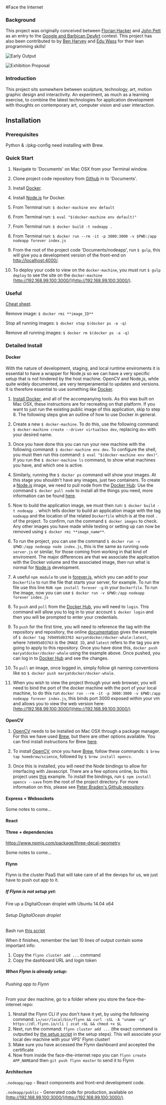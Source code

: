 #Face the Internet

### Background

This project was originally conceived between [Florian Hacker](http://cargocollective.com/florianhacker) and [John Pett](http://johnpett.com) as an entry to the [Google and Barbican DevArt](https://devart.withgoogle.com/) contest. This project has also been contributed to by [Ben Harvey](https://github.com/gomako) and [Edu Wass](https://github.com/eduwass) for their lean programming skills!

![Early Output](https://github.com/JohnPett/Face-the-Internet/docs/head-shot.png)

![Exhibition Proposal](https://github.com/JohnPett/Face-the-Internet/docs/exhibition.png)

### Introduction

This project sits somewhere between sculpture, technology, art, motion graphic design and interactivity. An experiment, as much as a learning exercise, to combine the latest technologies for application development with thoughts on contemporary art, computer vision and user interaction.

## Installation

### Prerequisites
Python & :/pkg-config need installing with Brew.

### Quick Start

1. Navigate to 'Documents' on Mac OSX from your Terminal window.

2. Clone project code repository from [Github](https://github.com/JohnPett/Face-the-Internet) in to 'Documents'.

3. Install [Docker](http://docs.docker.com/engine/installation/mac/).

4. Install [Node.js](https://hub.docker.com/_/node/) for Docker.

5. From Terminal run: `$ docker-machine env default`
 
6. From Terminal run: `$ eval "$(docker-machine env default)"`

7. From Terminal run: `$ docker build -t nodeapp .`

8. From Terminal run: `$ docker run --rm -it -p 3000:3000 -v $PWD:/app nodeapp forever index.js`

9. From the root of the project code 'Documents/nodeapp', run `$ gulp`, this will give you a development version of the front-end on [http://localhost:4000/](http://localhost:4000/).

10. To deploy your code to view on the `docker-machine`, you must run `$ gulp deploy`  to see the site on the `docker-machine` [http://192.168.99.100:3000/](http://192.168.99.100:3000/).

### Useful

[Cheat sheet](https://github.com/wsargent/docker-cheat-sheet).

Remove image:
`$ docker rmi **image_ID**`

Stop all running images:
`$ docker stop $(docker ps -a -q)`

Remove all running images:
`$ docker rm $(docker ps -a -q)`

### Detailed Install

#### Docker

With the nature of development, staging, and local runtime enviroments it is essential to have a wrapper for Node.js so we can have a very specific setup that is not hindered by the host machine. OpenCV and Node,js, while quite widely documented, are very temperamental to updates and versions. It is therefore essential to use something like [Docker](http://docs.docker.com/engine/installation/mac/).

1. [Install Docker](http://docs.docker.com/engine/installation/mac/), and all of the accompanying tools. As this was built on Mac OSX, these instructions are for recreating on that platform. If you want to just run the existing public image of this application, skip to step 8. The following steps give an outline of how to use Docker in general.

2. Create a new `$ docker-machine`. To do this, use the following command: `$ docker-machine create --driver virtualbox dev`, replacing `dev` with your desired name.

3. Once you have done this you can run your new machine with the following command: `$ docker-machine env dev`. To configure the shell, you must then run this command: `$ eval "$(docker-machine env dev)"`. If you run the `$ docker-machine ls` command, to show what machines you have, and which one is active.

4. Similarly, running the `$ docker ps` command will show your images. At this stage you shouldn't have any images, just two containers. To create a [Node.js](https://nodejs.org/en/) image, we need to pull node from the [Docker Hub](https://hub.docker.com/): Use the command `$ docker pull node` to install all the things you need, more information can be found [here](https://hub.docker.com/_/node/).

5. Now to build the application image, we must then run: `$ docker build -t nodeapp .` which tells docker to build an application image with the tag `nodeapp` and the location of the related `Dockerfile` which is at the root `.` of the project. To confirm, run the command `$ docker images` to check. Any other images you have made while testing or setting up can now be removed using `$ docker rmi **image_name**`.

6. To run the project, you can use the command `$ docker run -v $PWD:/app nodeapp node index.js`, this is the same as running `node server.js` or similar, for those coming from working in that kind of enviroment. The major differences are that we associate the application with the Docker volume and the associated image, then run what is normal for [Node.js](https://nodejs.org/en/) development.

7. A useful `npm module` to use is [forever.js](https://github.com/foreverjs/forever), which you can add to your `Dockerfile` to run the file that starts your server, for example. To run the file use this line `RUN npm install forever -g` in your `Dockerfile`. To run the image, now you can use `$ docker run -v $PWD:/app nodeapp forever index.js`

8. To `push` and `pull` from the [Docker Hub](https://hub.docker.com/), you will need to `login`. This command will allow you to log in to your account `$ docker login` and then you will be prompted to enter your credentials.

9. To `push` for the first time, you will need to reference the tag with the repository and repository, the online [documentation](https://docs.docker.com/mac/step_six/) gives the example of `$ docker tag 7d9495d03763 maryatdocker/docker-whale:latest`, where `7d9495d03763` is the `IMAGE ID`, and `latest` refers to the tag you are going to apply to this repository. Once you have done this, `docker push maryatdocker/docker-whale` using the example above. Once pushed, you can log in to [Docker Hub](https://hub.docker.com/) and see the changes.

11. To `pull` an image, once logged in, simply follow git naming conventions like so `$ docker push maryatdocker/docker-whale`.

12. When you wish to view the project through your web browser, you will need to bind the port of the docker machine with the port of your local machine, to do this run `docker run --rm -it -p 3000:3000 -v $PWD:/app nodeapp forever index.js`, this binds port 3000 exposed within your vm and allows you to view the web version here: [http://192.168.99.100:3000/](http://192.168.99.100:3000/)

#### OpenCV

1. [OpenCV](http://opencv.org/) needs to be installed on Mac OSX through a package manager. For this we have used [Brew](http://brew.sh/), but there are other options available. You can find install instructions for Brew [here](http://brew.sh/).

2. To install [OpenCV](http://opencv.org/), once you have [Brew](http://brew.sh/), follow these commands: `$ brew tap homebrew/science`, followed by `$ brew install opencv`.

3. Once this is installed, you will need the Node bindings to allow for interfacing with Javascript. There are a few options online, bu this project uses [this](https://www.npmjs.com/package/opencv) example. To install the bindings, run `$ npm install opencv --save` from the root of the project directory. For more information on this, please see [Peter Braden's Github repository](https://github.com/peterbraden/node-opencv).

#### Express + Websockets

Some notes to come...

#### React

#### Three + dependencies

https://www.npmjs.com/package/three-decal-geometry

Some notes to come...

#### Flynn

Flynn is the cluster PaaS that will take care of all the devops for us, we just have to push out app to it.

##### If Flynn is not setup yet:

Fire up a DigitalOcean droplet with Ubuntu 14.04 x64

###### Setup DigitalOcean droplet 

Bash run [this script](https://gist.github.com/eduwass/c8c15b73329a0e9699c4)

When it finishes, remember the last 10 lines of output contain some important info:

1. Copy the `flynn cluster add ...` command
2. Copy the dashboard URL and login token 

##### When Flynn is already setup:

###### Pushing app to Flynn

From your dev machine, go to a folder where you store the face-the-internet repo:

1. Nnstall the Flynn CLI if you don't have it yet, by using the following command:
`L=/usr/local/bin/flynn && curl -sSL -A "uname -sp" https://dl.flynn.io/cli | zcat >$L && chmod +x $L`
2. Next, run the command: `flynn cluster add ...` (the exact command is outputted by [the setup script](https://gist.github.com/eduwass/c8c15b73329a0e9699c4) in the setup steps). This will associate your local dev machine with your VPS' Flynn cluster!
3. Make sure you have accessed the Flynn dashboard and accepted the certificate
4. Now from inside the face-the-internet repo you can `flynn create APP_NAME`and then `git push flynn master` to send it to Flynn



 


#### Architecture

`.nodeapp/app` - React components and front-end development code.

`.nodeapp/public` - Generated code for production, available on [http://192.168.99.100:3000/](http://192.168.99.100:3000/).